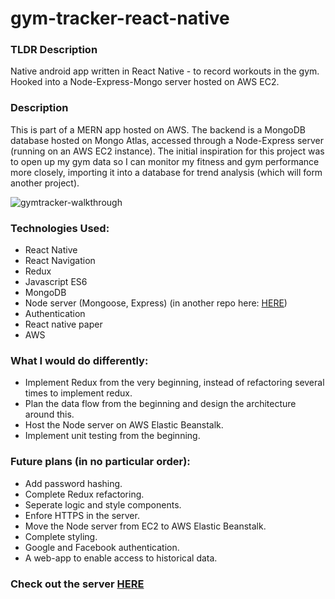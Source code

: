 # gym-tracker-react-native

### TLDR Description
Native android app written in React Native - to record workouts in the gym. 
Hooked into a Node-Express-Mongo server hosted on AWS EC2. 

### Description
This is part of a MERN app hosted on AWS. 
The backend is a MongoDB database hosted on Mongo Atlas, accessed through a Node-Express server (running on an AWS EC2 instance).
The initial inspiration for this project was to open up my gym data so I can monitor my fitness and gym performance more closely, importing it into a database for trend analysis (which will form another project).

![gymtracker-walkthrough](https://github.com/dk03/gym-tracker-react-native/blob/master/images/gymtracker.gif)

### Technologies Used: 
+ React Native
+ React Navigation
+ Redux
+ Javascript ES6
+ MongoDB
+ Node server (Mongoose, Express) (in another repo here: <a href="https://github.com/dk03/gym-tracker-node-server">HERE</a>)
+ Authentication
+ React native paper
+ AWS

### What I would do differently:
+ Implement Redux from the very beginning, instead of refactoring several times to implement redux.
+ Plan the data flow from the beginning and design the architecture around this.
+ Host the Node server on AWS Elastic Beanstalk.
+ Implement unit testing from the beginning. 

### Future plans (in no particular order):
+ Add password hashing.
+ Complete Redux refactoring.
+ Seperate logic and style components.
+ Enfore HTTPS in the server.
+ Move the Node server from EC2 to AWS Elastic Beanstalk.
+ Complete styling.
+ Google and Facebook authentication.
+ A web-app to enable access to historical data. 

### Check out the server <a href="https://github.com/dk03/gym-tracker-node-server">HERE</a>
